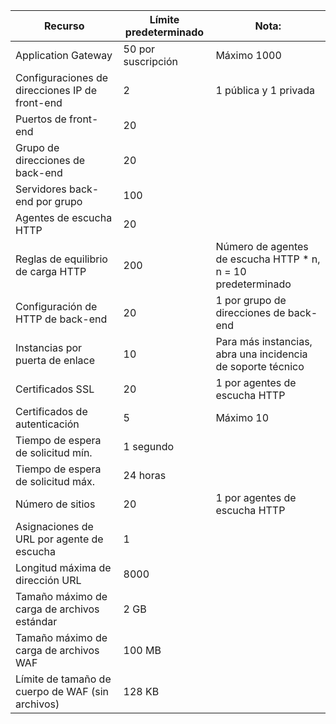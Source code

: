 | Recurso | Límite predeterminado | Nota: |
| --- | --- | --- |
| Application Gateway |50 por suscripción | Máximo 1000 |
| Configuraciones de direcciones IP de front-end |2 |1 pública y 1 privada |
| Puertos de front-end |20 | |
| Grupo de direcciones de back-end |20 | |
| Servidores back-end por grupo |100 | |
| Agentes de escucha HTTP |20 | |
| Reglas de equilibrio de carga HTTP |200 |Número de agentes de escucha HTTP * n, n = 10 predeterminado |
| Configuración de HTTP de back-end |20 |1 por grupo de direcciones de back-end |
| Instancias por puerta de enlace |10 | Para más instancias, abra una incidencia de soporte técnico |
| Certificados SSL |20 |1 por agentes de escucha HTTP |
| Certificados de autenticación |5 | Máximo 10 |
| Tiempo de espera de solicitud mín. |1 segundo | |
| Tiempo de espera de solicitud máx. |24 horas | |
| Número de sitios |20 |1 por agentes de escucha HTTP |
| Asignaciones de URL por agente de escucha |1 | |
|Longitud máxima de dirección URL|8000|
| Tamaño máximo de carga de archivos estándar |2 GB | |
| Tamaño máximo de carga de archivos WAF |100 MB| |
|Límite de tamaño de cuerpo de WAF (sin archivos)|128 KB|

